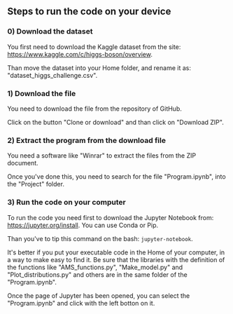 ## Steps to run the code on your device
### 0) Download the dataset
You first need to download the Kaggle dataset from the site: https://www.kaggle.com/c/higgs-boson/overview.

Than move the dataset into your Home folder, and rename it as: "dataset_higgs_challenge.csv".
### 1) Download the file
You need to download the file from the repository of GitHub.

Click on the button "Clone or download" and than click on "Download ZIP".
### 2) Extract the program from the download file
You need a software like "Winrar" to extract the files from the ZIP document.

Once you've done this, you need to search for the file "Program.ipynb", into the "Project" folder.
### 3) Run the code on your computer
To run the code you need first to download the Jupyter Notebook from: https://jupyter.org/install. You can use Conda or Pip.

Than you've to tip this command on the bash:
`jupyter-notebook`.

It's better if you put your executable code in the Home of your computer, in a way to make easy to find it. Be sure that the libraries with the definition of the functions like "AMS_functions.py", "Make_model.py" and "Plot_distributions.py" and others are in the same folder of the "Program.ipynb".

Once the page of Jupyter has been opened, you can select the "Program.ipynb" and click with the left botton on it.
